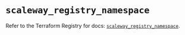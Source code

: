 # `scaleway_registry_namespace`

Refer to the Terraform Registry for docs: [`scaleway_registry_namespace`](https://registry.terraform.io/providers/scaleway/scaleway/2.53.0/docs/resources/registry_namespace).
